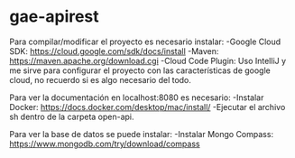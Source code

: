 # gae-apirest

Para compilar/modificar el proyecto es necesario instalar:
  -Google Cloud SDK: https://cloud.google.com/sdk/docs/install
  -Maven: https://maven.apache.org/download.cgi
  -Cloud Code Plugin: Uso IntelliJ y me sirve para configurar el proyecto con las características de google cloud, no recuerdo si es algo necesario del todo.

Para ver la documentación en localhost:8080 es necesario:
  -Instalar Docker: https://docs.docker.com/desktop/mac/install/
  -Ejecutar el archivo sh dentro de la carpeta open-api.

Para ver la base de datos se puede instalar: 
  -Instalar Mongo Compass: https://www.mongodb.com/try/download/compass
  
  
